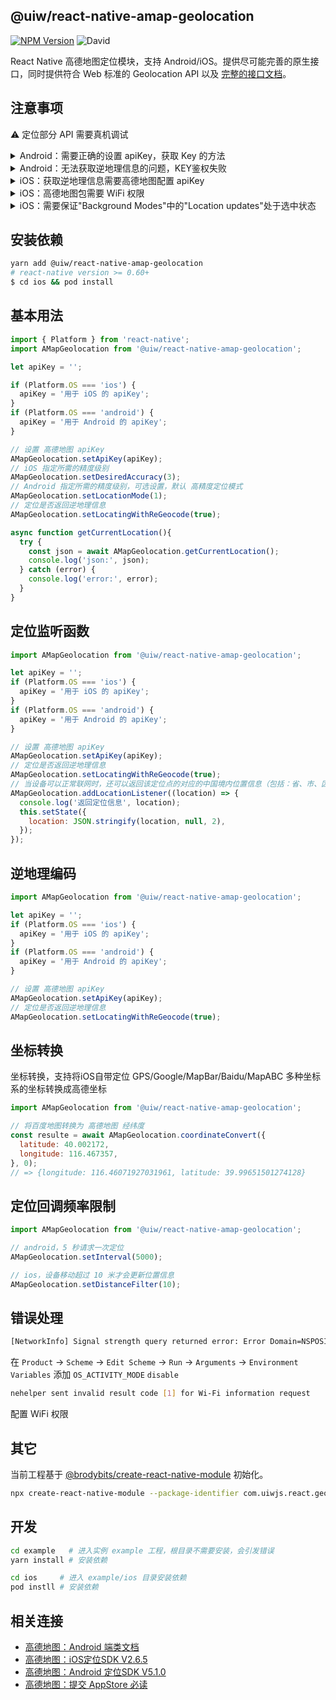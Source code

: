 @uiw/react-native-amap-geolocation
----

[![NPM Version](https://img.shields.io/npm/v/@uiw/react-native-amap-geolocation.svg)](https://npmjs.org/package/@uiw/react-native-amap-geolocation)
![David](https://img.shields.io/david/peer/uiwjs/react-native-amap-geolocation)

React Native 高德地图定位模块，支持 Android/iOS。提供尽可能完善的原生接口，同时提供符合 Web 标准的 Geolocation API 以及 [完整的接口文档](https://uiwjs.github.io/react-native-amap-geolocation/)。

## 注意事项

⚠️ 定位部分 API 需要真机调试

<details>
<summary>Android：需要正确的设置 apiKey，获取 Key 的方法</summary>

<br />

官方获取 Key方法：https://lbs.amap.com/api/android-location-sdk/guide/create-project/get-key

A. 使用 `keytool`（jdk自带工具）获取 `SHA1`，默认 测试版本 `keystore` 路径 `<项目名称>/android/app/debug.keystore`

```bash
keytool -v -list -keystore  keystore文件路径
```

B. 获取 `PackageName`，获取路径 `<项目名称>/android/app/src/main/AndroidManifest.xml`

C. 在高德地图账号中设置 `SHA1` 和 `PackageName`。

<img src="https://raw.githubusercontent.com/uiwjs/react-native-amap-geolocation/master/imgs/sha1.png" />

D. 按照上面步骤正确设置你的 `apiKey` 才会起作用。

</details>

<details>
<summary>Android：无法获取逆地理信息的问题，KEY鉴权失败</summary>

1. APK 当前签名文件的 SHA1 与[高德开放平台](https://console.amap.com/)中设置不一致
2. Android Studio 开发者请注意调整 `build.gradle` 文件的 `applicationId` 与 `packageName` 一致，如不一致将会导致鉴权失败。
3. 工程中的 `packageName` 与[高德开放平台](https://console.amap.com/)中 `packageName` 设置不一致
4. 通过 `SDK` 提供的 `setApiKey(String key);` 接口设置 `Key`，注意 `Key` 设置要在 `SDK` 业务初始化之前。

</details>

<details>
<summary>iOS：获取逆地理信息需要高德地图配置 apiKey</summary>

<img src="https://raw.githubusercontent.com/uiwjs/react-native-amap-geolocation/master/imgs/amapkey.png" />

</details>

<details>
<summary>iOS：高德地图包需要 WiFi 权限</summary>

<br />

iOS 端高德地图包需要 WiFi 权限，否则报如下警告：

```
nehelper sent invalid result code [1] for Wi-Fi information request
```

需要在[开发者账号中设置 WiFi 权限](https://developer.apple.com)

<img src="https://raw.githubusercontent.com/uiwjs/react-native-amap-geolocation/master/imgs/identifiers.png" />

同时需要在 Xcode 中添加 `Access WiFi Information` 能力选项

<img src="https://raw.githubusercontent.com/uiwjs/react-native-amap-geolocation/master/imgs/xcode.png" />

</details>

<details>
<summary>iOS：需要保证"Background Modes"中的"Location updates"处于选中状态</summary>

<img src="https://raw.githubusercontent.com/uiwjs/react-native-amap-geolocation/master/imgs/xcode.png" />

1. 左侧目录中选中工程名，开启 `TARGETS` -> `Capabilities` -> `Background Modes`
2. 在 `Background Modes` 中勾选 `Location updates`

</details>

## 安装依赖

```bash
yarn add @uiw/react-native-amap-geolocation
# react-native version >= 0.60+
$ cd ios && pod install
```

## 基本用法

```javascript
import { Platform } from 'react-native';
import AMapGeolocation from '@uiw/react-native-amap-geolocation';

let apiKey = '';

if (Platform.OS === 'ios') {
  apiKey = '用于 iOS 的 apiKey';
}
if (Platform.OS === 'android') {
  apiKey = '用于 Android 的 apiKey';
}

// 设置 高德地图 apiKey
AMapGeolocation.setApiKey(apiKey);
// iOS 指定所需的精度级别
AMapGeolocation.setDesiredAccuracy(3);
// Android 指定所需的精度级别，可选设置，默认 高精度定位模式
AMapGeolocation.setLocationMode(1);
// 定位是否返回逆地理信息
AMapGeolocation.setLocatingWithReGeocode(true);

async function getCurrentLocation(){
  try {
    const json = await AMapGeolocation.getCurrentLocation();
    console.log('json:', json);
  } catch (error) {
    console.log('error:', error);
  }
}
```

## 定位监听函数

```js
import AMapGeolocation from '@uiw/react-native-amap-geolocation';

let apiKey = '';
if (Platform.OS === 'ios') {
  apiKey = '用于 iOS 的 apiKey';
}
if (Platform.OS === 'android') {
  apiKey = '用于 Android 的 apiKey';
}

// 设置 高德地图 apiKey
AMapGeolocation.setApiKey(apiKey);
// 定位是否返回逆地理信息
AMapGeolocation.setLocatingWithReGeocode(true);
// 当设备可以正常联网时，还可以返回该定位点的对应的中国境内位置信息（包括：省、市、区/县以及详细地址）。
AMapGeolocation.addLocationListener((location) => {
  console.log('返回定位信息', location);
  this.setState({
    location: JSON.stringify(location, null, 2), 
  });
});
```

## 逆地理编码

```js
import AMapGeolocation from '@uiw/react-native-amap-geolocation';

let apiKey = '';
if (Platform.OS === 'ios') {
  apiKey = '用于 iOS 的 apiKey';
}
if (Platform.OS === 'android') {
  apiKey = '用于 Android 的 apiKey';
}

// 设置 高德地图 apiKey
AMapGeolocation.setApiKey(apiKey);
// 定位是否返回逆地理信息
AMapGeolocation.setLocatingWithReGeocode(true);
```

## 坐标转换

坐标转换，支持将iOS自带定位 GPS/Google/MapBar/Baidu/MapABC 多种坐标系的坐标转换成高德坐标

```js
import AMapGeolocation from '@uiw/react-native-amap-geolocation';

// 将百度地图转换为 高德地图 经纬度
const resulte = await AMapGeolocation.coordinateConvert({
  latitude: 40.002172,
  longitude: 116.467357,
}, 0);
// => {longitude: 116.46071927031961, latitude: 39.99651501274128}
```

## 定位回调频率限制

```js
import AMapGeolocation from '@uiw/react-native-amap-geolocation';

// android，5 秒请求一次定位
AMapGeolocation.setInterval(5000);

// ios，设备移动超过 10 米才会更新位置信息
AMapGeolocation.setDistanceFilter(10);
```

## 错误处理

```bash
[NetworkInfo] Signal strength query returned error: Error Domain=NSPOSIXErrorDomain Code=13 "Permission denied", descriptor: <CTServiceDescriptor 0x283317100, domain=1, instance=1>
```

在 `Product` -> `Scheme` -> `Edit Scheme` -> `Run` -> `Arguments` -> `Environment Variables` 添加 `OS_ACTIVITY_MODE` `disable`

```bash
nehelper sent invalid result code [1] for Wi-Fi information request
```

配置 WiFi 权限

## 其它

当前工程基于 [@brodybits/create-react-native-module](https://github.com/brodybits/create-react-native-module) 初始化。

```bash
npx create-react-native-module --package-identifier com.uiwjs.react.geolocation --object-class-name RNAMapGeolocation --generate-example AMapGeolocation --example-react-native-version 0.63.0 --module-name @uiw/react-native-amap-geolocation --github-account uiwjs --author-name "Kenny Wong" --author-email "wowohoo@qq.com"
```

## 开发

```bash
cd example   # 进入实例 example 工程，根目录不需要安装，会引发错误
yarn install # 安装依赖

cd ios     # 进入 example/ios 目录安装依赖
pod instll # 安装依赖
```

## 相关连接 

- [高德地图：Android 端类文档](http://amappc.cn-hangzhou.oss-pub.aliyun-inc.com/lbs/static/unzip/Android_Location_Doc/index.html)
- [高德地图：iOS定位SDK V2.6.5](https://lbs.amap.com/api/ios-location-sdk/download/)
- [高德地图：Android 定位SDK V5.1.0](https://lbs.amap.com/api/android-location-sdk/download)
- [高德地图：提交 AppStore 必读](https://lbs.amap.com/api/ios-location-sdk/guide/create-project/idfa-guide)
